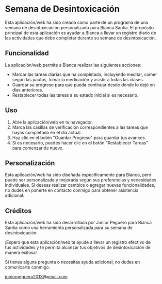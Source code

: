 # Semana de Desintoxicación

Esta aplicación/web ha sido creada como parte de un programa de una semana de desintoxicación personalizado para Bianca Santia. El propósito principal de esta aplicación es ayudar a Bianca a llevar un registro diario de las actividades que debe completar durante su semana de desintoxicación.

## Funcionalidad

La aplicación/web permite a Bianca realizar las siguientes acciones:

- Marcar las tareas diarias que ha completado, incluyendo meditar, comer según las pautas, tomar la medicación y asistir a todas las clases.
- Guardar su progreso para que pueda continuar desde donde lo dejó en días anteriores.
- Restablecer todas las tareas a su estado inicial si es necesario.

## Uso

1. Abre la aplicación/web en tu navegador.
2. Marca las casillas de verificación correspondientes a las tareas que hayas completado en el día actual.
3. Haz clic en el botón "Guardar Progreso" para guardar tus avances.
4. Si es necesario, puedes hacer clic en el botón "Restablecer Tareas" para comenzar de nuevo.

## Personalización

Esta aplicación/web ha sido diseñada específicamente para Bianca, pero puede ser personalizada y mejorada según sus preferencias y necesidades individuales. Si deseas realizar cambios o agregar nuevas funcionalidades, no dudes en ponerte en contacto conmigo para obtener asistencia adicional.

## Créditos

Esta aplicación/web ha sido desarrollada por Junior Peguero para Bianca Santia como una herramienta personalizada para su semana de desintoxicación.

¡Espero que esta aplicación/web te ayude a llevar un registro efectivo de tus actividades y te permita alcanzar tus objetivos de desintoxicación de manera exitosa!

Si tienes alguna pregunta o necesitas ayuda adicional, no dudes en comunicarte conmigo.

juniorpeguero2013@gmail.com
